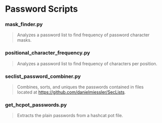 # Password Scripts

### mask_finder.py
> Analyzes a password list to find frequency of password character masks.

### positional_character_frequency.py
> Analyzes a password list to find frequency of characters per position.

### seclist_password_combiner.py
> Combines, sorts, and uniques the passwords contained in files located at 
https://github.com/danielmiessler/SecLists.

### get_hcpot_passwords.py
> Extracts the plain passwords from a hashcat pot file.
